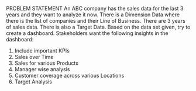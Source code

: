 PROBLEM STATEMENT
An ABC company has the sales data for the last 3 years and they want to analyze it now. 
There is a Dimension Data where there is the list of companies and their Line of Business. There are 3 years of sales data. There is also a Target Data. 
Based on the data set given, try to create a dashboard.
Stakeholders want the following insights in the dashboard:
1)	Include important KPIs
2)	Sales over Time
3)	Sales for various Products
4)	Manager wise analysis
5)	Customer coverage across various Locations
6)	Target Analysis
